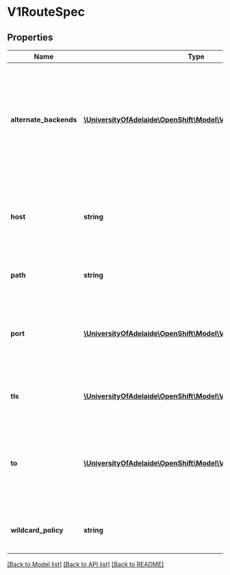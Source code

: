 # V1RouteSpec

## Properties
Name | Type | Description | Notes
------------ | ------------- | ------------- | -------------
**alternate_backends** | [**\UniversityOfAdelaide\OpenShift\Model\V1RouteTargetReference[]**](V1RouteTargetReference.md) | alternateBackends is an extension of the &#39;to&#39; field. If more than one service needs to be pointed to, then use this field. Use the weight field in RouteTargetReference object to specify relative preference. If the weight field is zero, the backend is ignored. | [optional] 
**host** | **string** | host is an alias/DNS that points to the service. Optional. If not specified a route name will typically be automatically chosen. Must follow DNS952 subdomain conventions. | 
**path** | **string** | Path that the router watches for, to route traffic for to the service. Optional | [optional] 
**port** | [**\UniversityOfAdelaide\OpenShift\Model\V1RoutePort**](V1RoutePort.md) | If specified, the port to be used by the router. Most routers will use all endpoints exposed by the service by default - set this value to instruct routers which port to use. | [optional] 
**tls** | [**\UniversityOfAdelaide\OpenShift\Model\V1TLSConfig**](V1TLSConfig.md) | The tls field provides the ability to configure certificates and termination for the route. | [optional] 
**to** | [**\UniversityOfAdelaide\OpenShift\Model\V1RouteTargetReference**](V1RouteTargetReference.md) | to is an object the route should use as the primary backend. Only the Service kind is allowed, and it will be defaulted to Service. If the weight field is set to zero, no traffic will be sent to this service. | 
**wildcard_policy** | **string** | Wildcard policy if any for the route. Currently only &#39;Subdomain&#39; or &#39;None&#39; is allowed. | [optional] 

[[Back to Model list]](../README.md#documentation-for-models) [[Back to API list]](../README.md#documentation-for-api-endpoints) [[Back to README]](../README.md)


